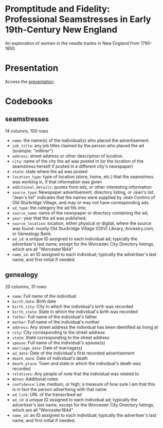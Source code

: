 # Promptitude and Fidelity: Professional Seamstresses in Early 19th-Century New England

An exploration of women in the needle trades in New England from 1790-1850.

# Presentation

Access the [presentation](Presentation.html)

# Codebooks

## seamstresses

14 columns, 100 rows

* `name`: the name(s) of the individual(s) who placed the advertisement.
* `job_title`: any job titles claimed by the person who placed the ad (example: "milliner")
* `address`: street address or other description of location.
* `city`: name of the city the ad was posted in (or the location of the seamstress herself if posted in a different city's newspaper) 
* `state`: state where the ad was posted
* `location_type`: type of location (store, home, etc.) that the seamstress was working in, if that information was given
* `additional_details`: quotes from ads, or other interesting information
* `source_type`: Newspaper advertisement, directory listing, or Jean's list. "Jean's list" indicates that the names were supplied by Jean Contino of Old Sturbridge Village, and may or may not have corresponding ads. 
* `ad_type`: the category the ad fits into; 
* `source_name`: name of the newspaper or directory containing the ad;
* `year`: year that the ad was published;
* `source_location`: location, either physical or digital, where the source was found: mostly Old Sturbridge Village (OSV) Library, Ancestry.com, or Genealogy Bank.
* `ad_id`: a unique ID assigned to each individual ad; typically the advertiser's last name, except for the Worcester City Directory listings, which are all "Worcester1844"
* `name_id`: an ID assigned to each individual; typically the advertiser's last name, and first initial if needed. 

## genealogy

20 columns, 31 rows

* `name`: Full name of the individual
* `birth_date`: Birth date
* `birth_city`: City in which the individual's birth was recorded
* `birth_state`: State in which the individual's birth was recorded
* `father`: Full name of the individual's father
* `mother`: Full name of the individual's mother
* `address`: Any street address the individual has been identified as living at
* `city`: City corresponding to the street address
* `state`: State corresponding to the street address
* `spouse`: Full name of the individual's spouse(s)
* `marriage_date`: Date of marriage(s)
* `ad_date`: Date of the individual's first recorded advertisement
* `death_date`: Date of individual's death
* `death_place`: Town and state in which the individual's death was recorded
* `relatives`: Any people of note that the individual was related to
* `Notes`: Additional notes 
* `confidence`: Low, medium, or high; a measure of how sure I am that this is in fact the person advertising with that name
* `ad_link`: URL of the transcribed ad
* `ad_id`: a unique ID assigned to each individual ad; typically the advertiser's last name, except for the Worcester City Directory listings, which are all "Worcester1844"
* `name_id`: an ID assigned to each individual; typically the advertiser's last name, and first initial if needed. 

